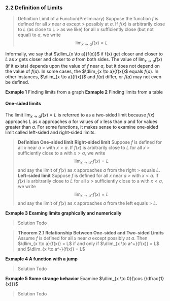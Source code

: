 ### 2.2 Definition of Limits

>Definition Limit of a Function(Preliminary)
Suppose the function $f$ is defined for all $x$ near $a$ except > possibly at $a$. If $f(x)$ is arbitrarily close to $L$ (as close to L > as we like) for all $x$ sufficiently close (but not equal) to $a$, we write
$$
\lim_{x \to a}{f(x)} = L
$$

Informally, we say that $\dlim_{x \to a}{f(x)}$ if f(x) get closer and closer to $L$ as $x$ gets closer and closer to $a$ from both sides. The value of $\lim_{x \to a}{f(x)}$(if it exists) depends upon the value of $f$ near $a$, but it does not depend on the value of $f(a)$. In some cases, the $\dlim_{x \to a}{f(x)}$ equals $f(a)$. In other instances, $\dlim_{x \to a}{f(x)}$ and $f(a)$ differ, or $f(a)$ may not even be defined.

**Exmaple 1** Finding limits from a graph
**Exmaple 2** Finding limits from a table

#### One-sided limits
The limit $\lim_{x \to a}{f(x)} = L$ is referred to as a two-sided limit because $f(x)$ approachs $L$ as $x$ approaches $a$ for values of $x$ less than $a$ and for values greater than $a$. For some functions, it makes sense to examine one-sided limit called left-sided and right-sided limits.

>**Definition One-sided limit**
**Right-sided limit** Suppose $f$ is defined for all $x$ near $a$ > with $x>a$. If $f(x)$ is arbitrarily close to $L$ for all $x$ > sufficiently close to a with $x>a$, we write
$$
\lim_{x \to a^+}{f(x)} = L
$$
and say the limit of $f(x)$ as $x$ approaches $a$ from the right > equals $L$.
**Left-sided limit** Suppose $f$ is defined for all $x$ near $a$ > with $x<a$. If $f(x)$ is arbitrarily close to $L$ for all $x$ > sufficiently close to a with $x<a$, we write
$$
\lim_{x \to a^-}{f(x)} = L
$$
and say the limit of $f(x)$ as $x$ approaches $a$ from the left equals > $L$.

**Exmaple 3 Examing limits graphically and numerically**
>Solution
Todo

>**Theorem 2.1 Relationship Between One-sided and Two-sided Limits**
Assume $f$ is defined for all $x$ near $a$ except possibly at $a$. Then $\dlim_{x \to a}{f(x)} = L$ if and only if $\dlim_{x \to a^+}{f(x)} = L$ and $\dlim_{x \to a^-}{f(x)} = L$

**Exmaple 4 A function with a jump**
>Solution
Todo

**Exmaple 5 Some strange behavior**
Examine $\dlim_{x \to 0}{\cos {\dfrac{1}{x}}}$
>Solution
Todo
